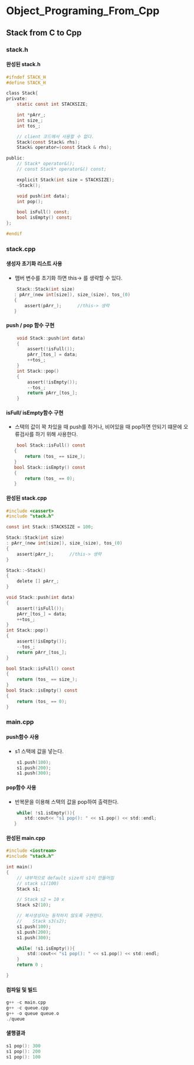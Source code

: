 # Object_Programing_From_Cpp
## Stack from C to Cpp

### stack.h

#### 완성된 stack.h
```c
#ifndef STACK_H
#define STACK_H

class Stack{
private:
    static const int STACKSIZE;

    int *pArr_;
    int size_;
    int tos_;

    // client 코드에서 사용할 수 없다.
    Stack(const Stack& rhs);
    Stack& operator=(const Stack & rhs);

public:
    // Stack* operator&();
    // const Stack* operator&() const;

    explicit Stack(int size = STACKSIZE);
    ~Stack();

    void push(int data);
    int pop();

    bool isFull() const;
    bool isEmpty() const;
};

#endif
```

### stack.cpp
#### 생성자 초기화 리스트 사용
  -  맴버 변수를 초기화 하면 this-> 를 생략할 수 있다.
 ```c
     Stack::Stack(int size)
    : pArr_(new int[size]), size_(size), tos_(0)
    {
        assert(pArr_);      //this-> 생략
    }

 ```
#### push / pop 함수 구현
```c
    void Stack::push(int data)
    {   
        assert(!isFull());
        pArr_[tos_] = data;
        ++tos_;
    }
    int Stack::pop()
    {
        assert(!isEmpty());
        --tos_;
        return pArr_[tos_];
    }
```

#### isFull/ isEmpty함수 구현
  - 스택의 값이 꽉 차있을 때 push를 하거나, 비어있을 때 pop하면 안되기 떄문에 오류검사를 하기 위해 사용한다.
 ```c
     bool Stack::isFull() const
    {
        return (tos_ == size_);
    }
    bool Stack::isEmpty() const
    {
        return (tos_ == 0);
    }

 ```
#### 완성된 stack.cpp
```c
#include <cassert>
#include "stack.h"

const int Stack::STACKSIZE = 100;

Stack::Stack(int size)
: pArr_(new int[size]), size_(size), tos_(0)
{
    assert(pArr_);      //this-> 생략
}

Stack::~Stack()
{
    delete [] pArr_;
}

void Stack::push(int data)
{   
    assert(!isFull());
    pArr_[tos_] = data;
    ++tos_;
}
int Stack::pop()
{
    assert(!isEmpty());
    --tos_;
    return pArr_[tos_];
}

bool Stack::isFull() const
{
    return (tos_ == size_);
}
bool Stack::isEmpty() const
{
    return (tos_ == 0);
}

```

### main.cpp
#### push함수 사용 
  - s1 스택에 값을 넣는다.
```c
    s1.push(100);
    s1.push(200);
    s1.push(300);
```
#### pop함수 사용
  - 반복문을 이용해 스택의 값을 pop하여 출력한다.
 ```c
     while( !s1.isEmpty()){
        std::cout<< "s1 pop(): " << s1.pop() << std::endl;
    }
 ```
#### 완성된 main.cpp
```c
#include <iostream>
#include "stack.h"

int main()
{   
    // 내부적으로 default size의 s1이 만들어짐
    // stack s1(100)
    Stack s1;

    // Stack s2 = 10 x
    Stack s2(10);

    // 복사생성자는 동작하지 않도록 구현한다.
    //    Stack s3(s2);
    s1.push(100);
    s1.push(200);
    s1.push(300);

    while( !s1.isEmpty()){
        std::cout<< "s1 pop(): " << s1.pop() << std::endl;
    }
    return 0 ;

}
```

#### 컴파일 및 빌드
```c
g++ -c main.cpp
g++ -c queue.cpp
g++ -o queue queue.o
./queue
```
#### 샐행결과
```c
s1 pop(): 300
s1 pop(): 200
s1 pop(): 100
```
